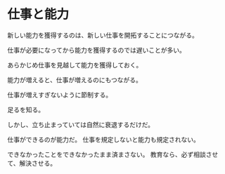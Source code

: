 # 仕事と能力

新しい能力を獲得するのは、新しい仕事を開拓することにつながる。

仕事が必要になってから能力を獲得するのでは遅いことが多い。

あらかじめ仕事を見越して能力を獲得しておく。

能力が増えると、仕事が増えるのにもつながる。

仕事が増えすぎないように節制する。

足るを知る。

しかし、立ち止まっていては自然に衰退するだけだ。

仕事ができるのが能力だ。
仕事を規定しないと能力も規定されない。

できなかったことをできなかったまま済まさない。
教育なら、必ず相談させて、解決させる。
